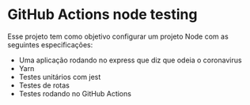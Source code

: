 # GitHub Actions node testing

Esse projeto tem como objetivo configurar um projeto Node com as seguintes especificações:

- Uma aplicação rodando no express que diz que odeia o coronavirus
- Yarn
- Testes unitários com jest
- Testes de rotas
- Testes rodando no GitHub Actions